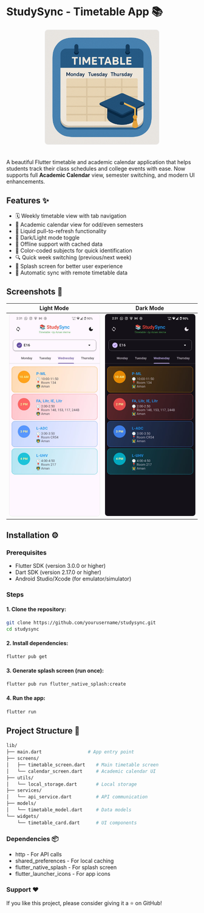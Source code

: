 # StudySync - Timetable App 📚

<div align="center">
<img src="assets/splash.png" alt="StudySync Banner" width="300" style="border-radius: 8px; border: 1px solid #eee; margin-bottom: 20px;"/>
</div>

A beautiful Flutter timetable and academic calendar application that helps students track their class schedules and college events with ease. Now supports full **Academic Calendar** view, semester switching, and modern UI enhancements.

## Features ✨

- 🗓️ Weekly timetable view with tab navigation
- 📆 Academic calendar view for odd/even semesters
- 🔄 Liquid pull-to-refresh functionality
- 🌙 Dark/Light mode toggle
- 📱 Offline support with cached data
- 🎨 Color-coded subjects for quick identification
- 🔍 Quick week switching (previous/next week)
- 📲 Splash screen for better user experience
- 🔄 Automatic sync with remote timetable data

## Screenshots 📸

| Light Mode                                                                                                      | Dark Mode                                                                                                     |
|-----------------------------------------------------------------------------------------------------------------|---------------------------------------------------------------------------------------------------------------|
| <img src="assets/light.jpeg" alt="Light Mode" width="250" style="border-radius: 8px; border: 1px solid #eee;"/> | <img src="assets/dark.jpeg" alt="Dark Mode" width="250" style="border-radius: 8px; border: 1px solid #eee;"/> |

## Installation ⚙️

### Prerequisites
- Flutter SDK (version 3.0.0 or higher)
- Dart SDK (version 2.17.0 or higher)
- Android Studio/Xcode (for emulator/simulator)

### Steps
#### 1. Clone the repository:
   ```bash
   git clone https://github.com/yourusername/studysync.git
   cd studysync
   ```
#### 2. Install dependencies:
```bash
flutter pub get
```
#### 3. Generate splash screen (run once):
```bash
flutter pub run flutter_native_splash:create
```
#### 4. Run the app:
```bash
flutter run
```

## Project Structure 📂
```bash
lib/
├── main.dart                 # App entry point
├── screens/
│   ├── timetable_screen.dart    # Main timetable screen
│   └── calendar_screen.dart     # Academic calendar UI
├── utils/
│   └── local_storage.dart       # Local storage
├── services/
│   └── api_service.dart         # API communication
├── models/
│   └── timetable_model.dart     # Data models
└── widgets/
    └── timetable_card.dart      # UI components
```

### Dependencies 📦
- http - For API calls
- shared_preferences - For local caching
- flutter_native_splash - For splash screen
- flutter_launcher_icons - For app icons

### Support ❤️
If you like this project, please consider giving it a ⭐️ on GitHub!
